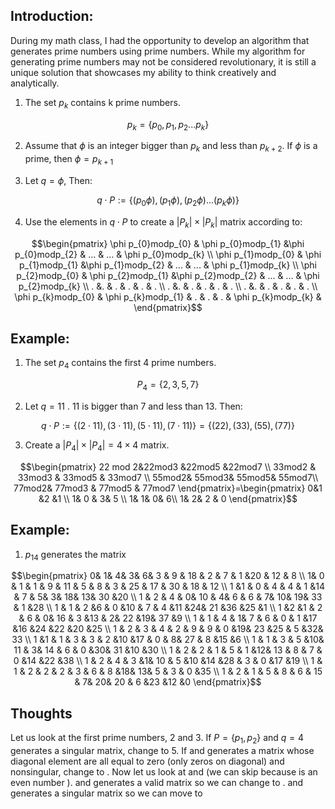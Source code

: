 ## Introduction:

During my math class, I had the opportunity to develop an algorithm that generates prime numbers using prime numbers.
While my algorithm for generating prime numbers may not be considered revolutionary, it is still a unique solution that showcases my ability to think creatively and analytically.

1. The set $p_k$  contains k prime numbers. 

```math
p_k = \{ p_0, p_1, p_2...p_k \}
```


2. Assume that $\phi$ is an integer bigger than $p_k$ and less than $p_{k+2}$. If $\phi$ is a prime, then $\phi = p_{k + 1}$

3. Let $q = \phi$, Then:

```math
q\cdot P:= \left\{ (p_{0}\phi), (p_{1}\phi), (p_{2}\phi)...(p_{k}\phi) \right\}
```

4. Use the elements in $q\cdot P$ to create a $\left| P_{k}  \right|\times \left| P_{k}  \right|$ matrix according to:


```math
\begin{pmatrix}
 \phi p_{0}modp_{0} &  \phi p_{0}modp_{1}  &\phi p_{0}modp_{2} & ... & ... &  \phi p_{0}modp_{k}  \\
 \phi p_{1}modp_{0} &  \phi p_{1}modp_{1}  &\phi p_{1}modp_{2} & ... & ... &  \phi p_{1}modp_{k}  \\
 \phi p_{2}modp_{0} &  \phi p_{2}modp_{1}  &\phi p_{2}modp_{2} & ... & ... &  \phi p_{2}modp_{k}  \\
 . &. & . & . & . & .  \\
 . &. & . & . & . & .  \\
 . &. & . & . & . & .  \\
 \phi p_{k}modp_{0} &  \phi p_{k}modp_{1} & . & . & . & \phi p_{k}modp_{k}  & 
\end{pmatrix}
```

## Example:

1. The set $p_4$ contains the first 4 prime numbers. 

```math
P_{4} = \left\{ 2, 3, 5, 7 \right\}
```

2. Let $q = 11$ . 11 is bigger than 7 and less than 13. Then:

```math
q\cdot P:= \left\{(2\cdot 11), (3\cdot 11), (5\cdot 11),  (7\cdot 11) \right\} =  \left\{(22), (33), (55),  (77) \right\}
```
3. Create a $\left| P_{4}  \right|\times \left| P_{4}  \right| = 4 \times 4$ matrix. 

```math
\begin{pmatrix}
 22 mod 2&22mod3  &22mod5  &22mod7  \\
33mod2 & 33mod3 & 33mod5 & 33mod7 \\
 55mod2&  55mod3&  55mod5&  55mod7\\
 77mod2& 77mod3 & 77mod5 & 77mod7
\end{pmatrix}=\begin{pmatrix}
 0&1 &2 &1 \\
1& 0 & 3& 5 \\
 1&  1&  0&  6\\
 1& 2& 2 & 0
\end{pmatrix}
```

## Example: 

1. $p_14$ generates the matrix

```math
\begin{pmatrix}
 0&  1&  4&  3&  6& 3 & 9 & 18 & 2 & 7 & 1 &20  &  12 &  8 \\
 1& 0 & 1 & 1 & 9 & 11 & 5 & 8 & 3 & 25 & 17 & 30 & 18 & 12 \\
 1 &1 & 0 & 4 & 4 & 1 &14 & 7 & 5&  3& 18& 13& 30 &20  \\
  1 & 2 & 4 & 0& 10 & 4&  6 & 6 & 7& 10& 19& 33 & 1 &28  \\
 1 & 1 & 2  &6 & 0 &10 & 7 & 4 &11 &24& 21 &36 &25  &1  \\
 1  &2  &1 & 2 & 6 & 0& 16 & 3 &13 & 2& 22 &19& 37  &9  \\
 1 & 1 & 4 & 1&  7 & 6 & 0 & 1 &17 &16 &24 &22 &20 &25 \\
  1 & 2 & 3 & 4 & 2 & 9 & 9 & 0 &19& 23 &25 & 5 &32& 33 \\
 1  &1 & 1 & 3 & 3 & 2 &10 &17 & 0 & 8& 27 & 8 &15  &6 \\
  1 & 1 & 3 & 5 &10& 11 & 3& 14 & 6 & 0 &30& 31 &10 &30 \\
 1 & 2 & 2 & 1 & 5 & 1 &12& 13 & 8 & 7 & 0 &14 &22 &38 \\
 1  & 2 &  4 & 3  &1& 10 & 5 &10 &14 &28 & 3 & 0 &17 &19 \\
 1 & 1 & 2 & 2 & 2 & 3 & 6 & 8 &18& 13&  5 & 3 & 0 &35 \\
 1 & 2 & 1 & 5 & 8 & 6 & 15 & 7& 20& 20 & 6 &23 &12  &0
\end{pmatrix}
```

## Thoughts 

Let us look at the first prime numbers, 2 and 3. If $P = \{ p_1, p_2\}$ and $q = 4$ generates a singular matrix, change  to 5. If   and  generates a matrix whose diagonal element are all equal to zero (only zeros on diagonal) and nonsingular, change  to . Now let us look at  and  (we can skip  because  is an even number ).  and  generates a valid matrix so we can change  to .  and  generates a singular matrix so we can move to 



